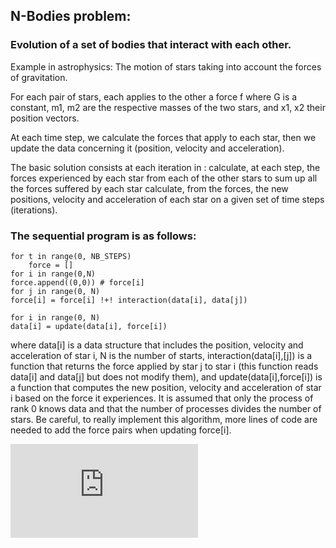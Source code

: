 ## N-Bodies problem:
### Evolution of a set of bodies that interact with each other.

Example in astrophysics: The motion of stars taking into account the forces of gravitation.

For each pair of stars, each applies to the other a force f where G is a constant, m1, m2 are the respective masses of the two stars, and x1, x2 their position vectors.

At each time step, we calculate the forces that apply to each star, then we update the data concerning it (position, velocity and acceleration).

The basic solution consists at each iteration in :
calculate, at each step, the forces experienced by each star from each of the other stars
to sum up all the forces suffered by each star
calculate, from the forces, the new positions, velocity and acceleration of each star on a given set of time steps (iterations).


### The sequential program is as follows:



```
for t in range(0, NB_STEPS)
	force = []
for i in range(0,N)
force.append((0,0)) # force[i]
for j in range(0, N)
force[i] = force[i] !+! interaction(data[i], data[j])

for i in range(0, N)
data[i] = update(data[i], force[i])
```


where data[i] is a data structure that includes the position, velocity and acceleration of star i, N is the number of starts, interaction(data[i],[j]) is a function that returns the force applied by star j to star i (this function reads data[i] and data[j] but does not modify them), and update(data[i],force[i]) is a function that computes the new position, velocity and acceleration of star i based on the force it experiences. It is assumed that only the process of rank 0 knows data and that the number of processes divides the number of stars. Be careful, to really implement this algorithm, more lines of code are needed to add the force pairs when updating force[i].

![plot](https://github.com/SelmaDM/Nbodies/blob/master/nBodies.py)









